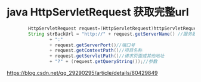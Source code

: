 # java HttpServletRequest 获取完整url

```java
		HttpServletRequest request=(HttpServletRequest)httpServletRequest;  
        String strBackUrl = "http://" + request.getServerName() //服务器地址
                + ":"
                + request.getServerPort()//端口号
                + request.getContextPath()//项目名称
                + request.getServletPath()//请求页面或其他地址
                + "?" + (request.getQueryString());//参数

```



https://blog.csdn.net/qq_29290295/article/details/80429849